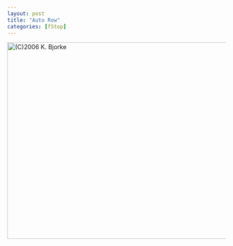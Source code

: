 ```yaml
---
layout: post
title: "Auto Row"
categories: [fStop]
---
```

<img title="(C)2006 K. Bjorke" src="http://www.botzilla.com/blog/pix2006/P1050746.jpg" width="807" height="454" border="0" />

<!--more-->

